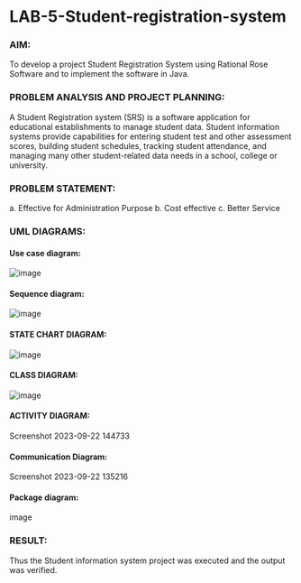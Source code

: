 # LAB-5-Student-registration-system
### AIM:
To develop a project Student Registration System using Rational Rose Software and to
implement the software in Java.
### PROBLEM ANALYSIS AND PROJECT PLANNING:
A Student Registration system (SRS) is a software application for educational
establishments to manage student data. Student information systems provide capabilities for
entering student test and other assessment scores, building student schedules, tracking student
attendance, and managing many other student-related data needs in a school, college or
university.
### PROBLEM STATEMENT:
a. Effective for Administration Purpose
b. Cost effective
c. Better Service
### UML DIAGRAMS:
#### Use case diagram:
![image](https://github.com/GitPreethiHub/LAB-5-Student-registration-system/assets/119475585/46b3bb0e-6d7a-492c-9e2b-6d93fa1b4c64)


#### Sequence diagram:
![image](https://github.com/GitPreethiHub/LAB-5-Student-registration-system/assets/119475585/5368c96a-e253-4977-b7cc-05c00b682f18)


#### STATE CHART DIAGRAM:
![image](https://github.com/GitPreethiHub/LAB-5-Student-registration-system/assets/119475585/dbc8c6a5-3fd1-42a1-8229-18923422fc31)


#### CLASS DIAGRAM:
![image](https://github.com/GitPreethiHub/LAB-5-Student-registration-system/assets/119475585/df780081-2aac-4cbe-b38c-59a28f9568a6)


#### ACTIVITY DIAGRAM:
Screenshot 2023-09-22 144733

#### Communication Diagram:
Screenshot 2023-09-22 135216

#### Package diagram:
image




### RESULT:
Thus the Student information system project was executed and the output was
verified.
